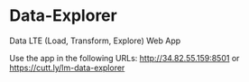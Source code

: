 # Data-Explorer
Data LTE (Load, Transform, Explore) Web App

Use the app in the following URLs: http://34.82.55.159:8501 or https://cutt.ly/lm-data-explorer
